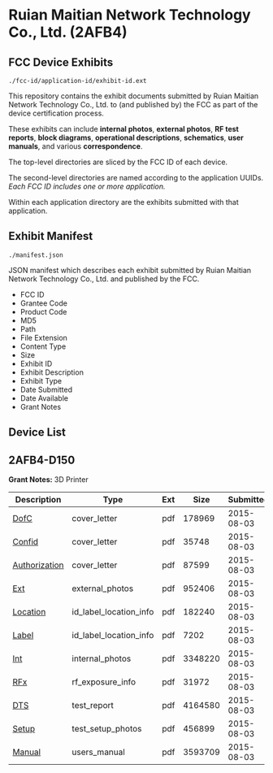 # Ruian Maitian Network Technology Co., Ltd. (2AFB4)
## FCC Device Exhibits

```
./fcc-id/application-id/exhibit-id.ext
```

This repository contains the exhibit documents submitted by Ruian Maitian Network Technology Co., Ltd. to (and published by) the FCC as part of the device certification process.

These exhibits can include **internal photos**, **external photos**, **RF test reports**, **block diagrams**, **operational descriptions**, **schematics**, **user manuals**, and various **correspondence**.

The top-level directories are sliced by the FCC ID of each device.

The second-level directories are named according to the application UUIDs. *Each FCC ID includes one or more application.*

Within each application directory are the exhibits submitted with that application. 

## Exhibit Manifest

```
./manifest.json
```

JSON manifest which describes each exhibit submitted by Ruian Maitian Network Technology Co., Ltd. and published by the FCC.

- FCC ID
- Grantee Code
- Product Code
- MD5
- Path
- File Extension
- Content Type
- Size
- Exhibit ID
- Exhibit Description
- Exhibit Type
- Date Submitted
- Date Available
- Grant Notes

## Device List
## 2AFB4-D150
**Grant Notes:** 3D Printer

| Description | Type | Ext | Size | Submitted | Available |
| ----------- | ---- | --- | ---- | --------- | --------- |
| [DofC](2AFB4-D150/64c0a8ff7cb6c7115af62b78d884c9dc/2701920.pdf) | cover_letter | pdf | 178969 | 2015-08-03 | 2015-08-03 |
| [Confid](2AFB4-D150/64c0a8ff7cb6c7115af62b78d884c9dc/2701924.pdf) | cover_letter | pdf | 35748 | 2015-08-03 | 2015-08-03 |
| [Authorization](2AFB4-D150/64c0a8ff7cb6c7115af62b78d884c9dc/2701925.pdf) | cover_letter | pdf | 87599 | 2015-08-03 | 2015-08-03 |
| [Ext](2AFB4-D150/64c0a8ff7cb6c7115af62b78d884c9dc/2701926.pdf) | external_photos | pdf | 952406 | 2015-08-03 | 2015-08-03 |
| [Location](2AFB4-D150/64c0a8ff7cb6c7115af62b78d884c9dc/2701929.pdf) | id_label_location_info | pdf | 182240 | 2015-08-03 | 2015-08-03 |
| [Label](2AFB4-D150/64c0a8ff7cb6c7115af62b78d884c9dc/2701930.pdf) | id_label_location_info | pdf | 7202 | 2015-08-03 | 2015-08-03 |
| [Int](2AFB4-D150/64c0a8ff7cb6c7115af62b78d884c9dc/2701928.pdf) | internal_photos | pdf | 3348220 | 2015-08-03 | 2015-08-03 |
| [RFx](2AFB4-D150/64c0a8ff7cb6c7115af62b78d884c9dc/2701931.pdf) | rf_exposure_info | pdf | 31972 | 2015-08-03 | 2015-08-03 |
| [DTS](2AFB4-D150/64c0a8ff7cb6c7115af62b78d884c9dc/2701927.pdf) | test_report | pdf | 4164580 | 2015-08-03 | 2015-08-03 |
| [Setup](2AFB4-D150/64c0a8ff7cb6c7115af62b78d884c9dc/2701932.pdf) | test_setup_photos | pdf | 456899 | 2015-08-03 | 2015-08-03 |
| [Manual](2AFB4-D150/64c0a8ff7cb6c7115af62b78d884c9dc/2701933.pdf) | users_manual | pdf | 3593709 | 2015-08-03 | 2015-08-03 |
